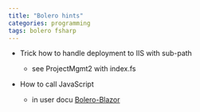 ```yaml
---
title: "Bolero hints"
categories: programming
tags: bolero fsharp 
---
```


- Trick how to handle deployment to IIS with sub-path
    - see ProjectMgmt2 with index.fs

- How to call JavaScript
    - in user docu [Bolero-Blazor](https://fsbolero.io/docs/Blazor#javascript-interoperability)


